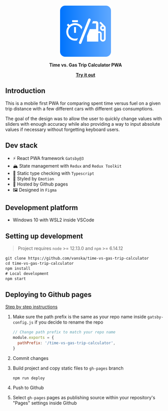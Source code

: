 <p align="center">
  <a href="https://github.com/vanska/time-vs-gas-trip-calculator">
    <img
      src="src/icons/app-logo.svg"
      height="160"
      alt="Time vs. Gas Crip Calculator PWA logo"
    />
  </a>
</p>

<p align="center"><strong align="center">Time vs. Gas Trip Calculator PWA</strong></p>

<p align="center">
  <strong><a href="https://time-vs-gas.vanska.dev">Try it out</a></strong>
</p>

## Introduction

This is a mobile first PWA for comparing spent time versus fuel on a given trip distance with a few different cars with different gas consumptions.

The goal of the design was to allow the user to quickly change values with sliders with enough accuracy while also providing a way to input absolute values if necessary without forgetting keyboard users.

## Dev stack

- ⚡️ React PWA framework `Gatsby@3`
- 🏔 State management with `Redux` and `Redux Toolkit`
- 💬 Static type checking with `Typescript`
- 🎨 Styled by `Emotion`
- 🤖 Hosted by Github pages
- 🖼 Designed in `Figma`

## Development platform

- Windows 10 with WSL2 inside VSCode

## Setting up development

> Project requires `node` >= 12.13.0 and `npm` >= 6.14.12

```shell
git clone https://github.com/vanska/time-vs-gas-trip-calculator
cd time-vs-gas-trip-calculator
npm install
# Local development
npm start
```

## Deploying to Github pages

[Step by step instructions](https://www.gatsbyjs.com/docs/how-to/previews-deploys-hosting/how-gatsby-works-with-github-pages/)

1. Make sure the path prefix is the same as your repo name inside `gatsby-config.js` if you decide to rename the repo

   ```js
   // Change path prefix to match your repo name
   module.exports = {
     pathPrefix: '/time-vs-gas-trip-calculator',
   }
   ```

1. Commit changes
1. Build project and copy static files to `gh-pages` branch

   ```shell
   npm run deploy
   ```

1. Push to Github
1. Select `gh-pages` pages as publishing source within your repository's "Pages" settings inside Github
